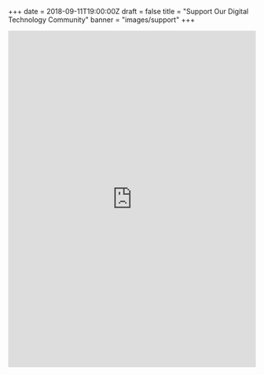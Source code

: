 +++
date = 2018-09-11T19:00:00Z
draft = false
title = "Support Our Digital Technology Community"
banner = "images/support"
+++

<script src="https://donorbox.org/widget.js" paypalExpress="false"></script><iframe src="https://donorbox.org/embed/refresh-annapolis-valley?amount=25&show_content=true&default_interval=m" height="685px" width="100%" style="max-width:100%; min-width:100%; max-height:none!important" seamless="seamless" name="donorbox" frameborder="0" scrolling="no" allowpaymentrequest></iframe>
